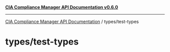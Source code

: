 [**CIA Compliance Manager API Documentation v0.6.0**](../../README.md)

***

[CIA Compliance Manager API Documentation](../../modules.md) / types/test-types

# types/test-types
